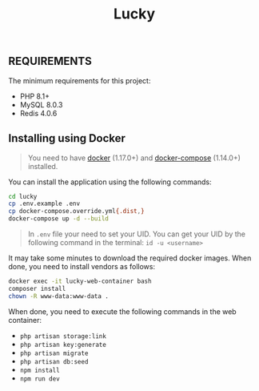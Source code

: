 <p align="center">
    <h1 align="center">Lucky</h1>
    <br>
</p>


REQUIREMENTS
------------

The minimum requirements for this project:
- PHP 8.1+
- MySQL 8.0.3
- Redis 4.0.6


Installing using Docker
-----------------------

> You need to have [docker](http://www.docker.com) (1.17.0+) and
[docker-compose](https://docs.docker.com/compose/install/) (1.14.0+) installed.

You can install the application using the following commands:

```sh
cd lucky
cp .env.example .env
cp docker-compose.override.yml{.dist,}
docker-compose up -d --build
```

> In `.env` file your need to set your UID.
> You can get your UID by the following command in the terminal: `id -u <username>`


It may take some minutes to download the required docker images. When
done, you need to install vendors as follows:

```sh
docker exec -it lucky-web-container bash
composer install
chown -R www-data:www-data .
```

When done, you need to execute the following commands in the web container:
- `php artisan storage:link`
- `php artisan key:generate`
- `php artisan migrate`
- `php artisan db:seed`
- `npm install`
- `npm run dev`
